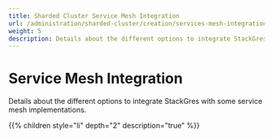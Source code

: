 ```yaml
---
title: Sharded Cluster Service Mesh Integration
url: /administration/sharded-cluster/creation/services-mesh-integration
weight: 5
description: Details about the different options to integrate StackGres with some service mesh implementations.
---
```


# Service Mesh Integration

Details about the different options to integrate StackGres with some service mesh implementations.

{{% children style="li" depth="2" description="true" %}}